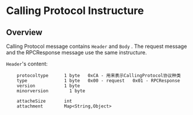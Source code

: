 # Calling Protocol Instructure #

## Overview

Calling Protocol message contains `Header` and `Body` .
The request message and the RPCResponse message use the same instructure.

`Header`'s content:

```
    protocoltype      1 byte   0xCA - 用来表示CallingProtocol协议种类
    type              1 byte   0x00 - request   0x01 - RPCResponse
    version           1 byte
    minorversion        1 byte

    attacheSize       int
    attachment        Map<String,Object>
```